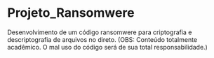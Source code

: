 # Projeto_Ransomwere
Desenvolvimento de um código ransomwere para criptografia e descriptografia de arquivos no direto. (OBS: Conteúdo totalmente acadêmico.  O mal uso do código será de sua total responsabilidade.)
